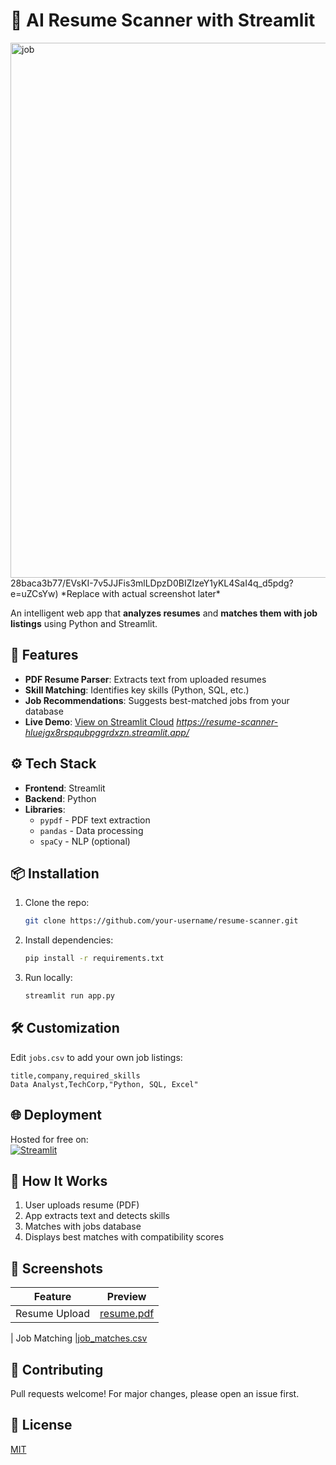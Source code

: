 # 📄 AI Resume Scanner with Streamlit

<img width="1772" height="856" alt="job " src="https://github.com/user-attachments/assets/8d7c46de-27f9-4e76-8192-37daea5a32ab" />
28baca3b77/EVsKI-7v5JJFis3mlLDpzD0BIZIzeY1yKL4SaI4q_d5pdg?e=uZCsYw) 
*Replace with actual screenshot later*

An intelligent web app that **analyzes resumes** and **matches them with job listings** using Python and Streamlit.

## 🚀 Features
- **PDF Resume Parser**: Extracts text from uploaded resumes
- **Skill Matching**: Identifies key skills (Python, SQL, etc.)
- **Job Recommendations**: Suggests best-matched jobs from your database
- **Live Demo**: [View on Streamlit Cloud](#) *https://resume-scanner-hluejgx8rspqubpggrdxzn.streamlit.app/*

## ⚙️ Tech Stack
- **Frontend**: Streamlit
- **Backend**: Python
- **Libraries**: 
  - `pypdf` - PDF text extraction
  - `pandas` - Data processing
  - `spaCy` - NLP (optional)

## 📦 Installation
1. Clone the repo:
   ```bash
   git clone https://github.com/your-username/resume-scanner.git
   ```
2. Install dependencies:
   ```bash
   pip install -r requirements.txt
   ```
3. Run locally:
   ```bash
   streamlit run app.py
   ```

## 🛠️ Customization
Edit `jobs.csv` to add your own job listings:
```csv
title,company,required_skills
Data Analyst,TechCorp,"Python, SQL, Excel"
```

## 🌐 Deployment
Hosted for free on:  
[![Streamlit](https://static.streamlit.io/badges/streamlit_badge_black_white.svg)](https://resume-scanner-hluejgx8rspqubpggrdxzn.streamlit.app/)

## 📝 How It Works
1. User uploads resume (PDF)
2. App extracts text and detects skills
3. Matches with jobs database
4. Displays best matches with compatibility scores

## 📸 Screenshots
| Feature | Preview |
|---------|---------|
| Resume Upload | [resume.pdf](https://github.com/user-attachments/files/21546045/resume.pdf)


| Job Matching |[job_matches.csv](https://github.com/user-attachments/files/21546050/job_matches.csv)


## 🤝 Contributing
Pull requests welcome! For major changes, please open an issue first.

## 📜 License
[MIT](https://choosealicense.com/licenses/mit/)
